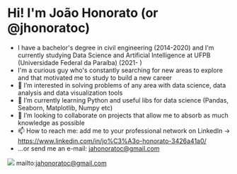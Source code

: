 # Hi! I'm João Honorato (or @jhonoratoc)
- I have a bachelor's degree in civil engineering (2014-2020) and I'm currently studying Data Science and Artificial Intelligence at UFPB (Universidade Federal da Paraíba) (2021- )
- I'm a curious guy who's constantly searching for new areas to explore and that motivated me to study to build a new career
- 👀 I’m interested in solving problems of any area with data science, data analysis and data visualization tools
- 🌱 I’m currently learning Python and useful libs for data science (Pandas, Seaborn, Matplotlib, Numpy etc)
- 💞️ I’m looking to collaborate on projects that allow me to absorb as much knowledge as possible
- 📫 How to reach me: add me to your professional network on LinkedIn -> https://www.linkedin.com/in/jo%C3%A3o-honorato-3426a41a0/
- ...or send me an e-mail: jahonoratoc@gmail.com


<img src="{https://img.shields.io/badge/Gmail-D14836?style=for-the-badge&logo=gmail&logoColor=white}" /> mailto:jahonoratoc@gmail.com

<!---
jhonoratoc/jhonoratoc is a ✨ special ✨ repository because its `README.md` (this file) appears on your GitHub profile.
You can click the Preview link to take a look at your changes.
--->
